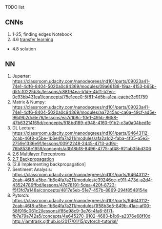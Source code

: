 TODO list
## CNNs
1. 1-25, finding edges Notebook
2. 4.6 [transfer learning](https://classroom.udacity.com/nanodegrees/nd101/parts/2e8d3b5d-aa70-4376-946f-0cdc37127d7d/modules/19a75d10-547d-4497-ae68-609ca1a235fc/lessons/a559990d-e214-4c5d-a424-437f6299383e/concepts/b51b281f-b214-40c7-9293-9b3f1dd19650)
  - 4.8 solution

## NN
1. Juperter: https://classroom.udacity.com/nanodegrees/nd101/parts/09023a41-74e1-4df6-8404-5020a0c94369/modules/09a66188-19aa-4153-b65b-d51cf0225b3c/lessons/c88194ea-b1de-4bf1-b2ec-0c93bb431ea1/concepts/75e1eee0-5f81-4d5b-a1ca-eaebe3c91759
2. Matrix & Numpy: https://classroom.udacity.com/nanodegrees/nd101/parts/09023a41-74e1-4df6-8404-5020a0c94369/modules/aa7245ac-ca6a-49cf-ad5e-96d9b2dc6e76/lessons/ea7c1b8c-10e1-495b-8658-47b63214165d/concepts/518bd189-d948-4160-91b2-c3a0a04bed1e
3. DL Lecture: https://classroom.udacity.com/nanodegrees/nd101/parts/94643112-2cab-46f8-a5be-1b6e4fa7a211/modules/afa2a1d2-faba-4f05-a5e3-2759e1336e91/lessons/00912248-2445-4713-ad9c-76b8536e1959/concepts/a3b18b18-8496-4775-af48-921ab35bd306
8. [2.6 Multilayer Perceptrons](https://classroom.udacity.com/nanodegrees/nd101/parts/94643112-2cab-46f8-a5be-1b6e4fa7a211/modules/89a1ec1d-4c22-4a77-b230-b0da99240c89/lessons/07f472eb-0210-446f-8ec2-d297b06c86d0/concepts/7d0a1958-be25-4efb-ab81-360d9aa4f764)
9. [2.7 Backpropagation](https://classroom.udacity.com/nanodegrees/nd101/parts/94643112-2cab-46f8-a5be-1b6e4fa7a211/modules/89a1ec1d-4c22-4a77-b230-b0da99240c89/lessons/07f472eb-0210-446f-8ec2-d297b06c86d0/concepts/87d85ff2-db15-438b-9be8-d097ea917f1e)
10. [2.8 Implementing backpropagation]
4. Sentiment Analysis: https://classroom.udacity.com/nanodegrees/nd101/parts/94643112-2cab-46f8-a5be-1b6e4fa7a211/modules/c39246ce-e91f-473d-a2d4-43524786ffbd/lessons/47d78191-5dea-420f-8723-f5f3fd7a148a/concepts/4817e5eb-51e7-457b-8869-294f8548154e
5. Pytorch: https://classroom.udacity.com/nanodegrees/nd101/parts/94643112-2cab-46f8-a5be-1b6e4fa7a211/modules/1f58b3e5-849b-41ac-af00-58f916c061c2/lessons/f85e98c9-3e76-4fa6-8f7f-fb7e79a742a5/concepts/4e645270-9102-4683-b1b9-a2376e68f10d
http://iamtrask.github.io/2017/01/15/pytorch-tutorial/
